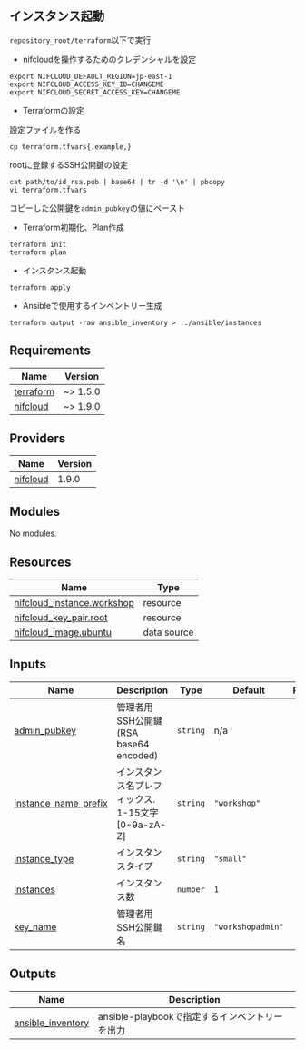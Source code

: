 ## インスタンス起動

`repository_root/terraform`以下で実行

- nifcloudを操作するためのクレデンシャルを設定

```
export NIFCLOUD_DEFAULT_REGION=jp-east-1
export NIFCLOUD_ACCESS_KEY_ID=CHANGEME
export NIFCLOUD_SECRET_ACCESS_KEY=CHANGEME
```

- Terraformの設定

設定ファイルを作る

```
cp terraform.tfvars{.example,}
```

rootに登録するSSH公開鍵の設定

```
cat path/to/id_rsa.pub | base64 | tr -d '\n' | pbcopy
vi terraform.tfvars
```

コピーした公開鍵を`admin_pubkey`の値にペースト

- Terraform初期化、Plan作成

```
terraform init
terraform plan
```

- インスタンス起動

```
terraform apply
```

- Ansibleで使用するインベントリー生成

```
terraform output -raw ansible_inventory > ../ansible/instances
```

<!-- BEGIN_TF_DOCS -->
## Requirements

| Name | Version |
|------|---------|
| <a name="requirement_terraform"></a> [terraform](#requirement\_terraform) | ~> 1.5.0 |
| <a name="requirement_nifcloud"></a> [nifcloud](#requirement\_nifcloud) | ~> 1.9.0 |

## Providers

| Name | Version |
|------|---------|
| <a name="provider_nifcloud"></a> [nifcloud](#provider\_nifcloud) | 1.9.0 |

## Modules

No modules.

## Resources

| Name | Type |
|------|------|
| [nifcloud_instance.workshop](https://registry.terraform.io/providers/nifcloud/nifcloud/latest/docs/resources/instance) | resource |
| [nifcloud_key_pair.root](https://registry.terraform.io/providers/nifcloud/nifcloud/latest/docs/resources/key_pair) | resource |
| [nifcloud_image.ubuntu](https://registry.terraform.io/providers/nifcloud/nifcloud/latest/docs/data-sources/image) | data source |

## Inputs

| Name | Description | Type | Default | Required |
|------|-------------|------|---------|:--------:|
| <a name="input_admin_pubkey"></a> [admin\_pubkey](#input\_admin\_pubkey) | 管理者用SSH公開鍵(RSA base64 encoded) | `string` | n/a | yes |
| <a name="input_instance_name_prefix"></a> [instance\_name\_prefix](#input\_instance\_name\_prefix) | インスタンス名プレフィックス. 1-15文字 [0-9a-zA-Z] | `string` | `"workshop"` | no |
| <a name="input_instance_type"></a> [instance\_type](#input\_instance\_type) | インスタンスタイプ | `string` | `"small"` | no |
| <a name="input_instances"></a> [instances](#input\_instances) | インスタンス数 | `number` | `1` | no |
| <a name="input_key_name"></a> [key\_name](#input\_key\_name) | 管理者用SSH公開鍵名 | `string` | `"workshopadmin"` | no |

## Outputs

| Name | Description |
|------|-------------|
| <a name="output_ansible_inventory"></a> [ansible\_inventory](#output\_ansible\_inventory) | ansible-playbookで指定するインベントリーを出力 |
<!-- END_TF_DOCS -->
